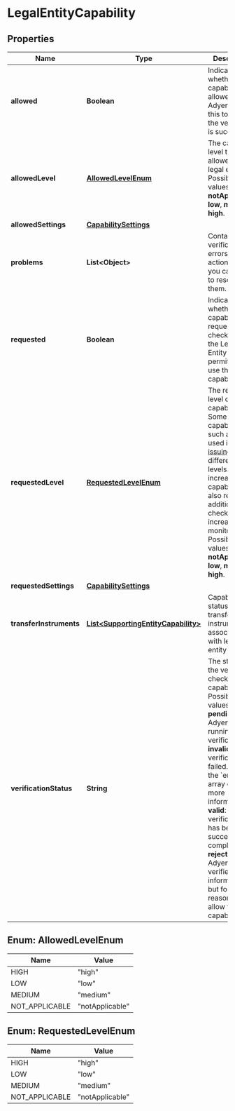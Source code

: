 

# LegalEntityCapability


## Properties

| Name | Type | Description | Notes |
|------------ | ------------- | ------------- | -------------|
|**allowed** | **Boolean** | Indicates whether the capability is allowed. Adyen sets this to **true** if the verification is successful  |  [optional] [readonly] |
|**allowedLevel** | [**AllowedLevelEnum**](#AllowedLevelEnum) | The capability level that is allowed for the legal entity.  Possible values: **notApplicable**, **low**, **medium**, **high**. |  [optional] [readonly] |
|**allowedSettings** | [**CapabilitySettings**](CapabilitySettings.md) |  |  [optional] |
|**problems** | **List&lt;Object&gt;** | Contains verification errors and the actions that you can take to resolve them. |  [optional] |
|**requested** | **Boolean** | Indicates whether the capability is requested. To check whether the Legal Entity is permitted to use the capability,  |  [optional] [readonly] |
|**requestedLevel** | [**RequestedLevelEnum**](#RequestedLevelEnum) | The requested level of the capability. Some capabilities, such as those used in [card issuing](https://docs.adyen.com/issuing/add-capabilities#capability-levels), have different levels. Levels increase the capability, but also require additional checks and increased monitoring.  Possible values: **notApplicable**, **low**, **medium**, **high**. |  [optional] [readonly] |
|**requestedSettings** | [**CapabilitySettings**](CapabilitySettings.md) |  |  [optional] |
|**transferInstruments** | [**List&lt;SupportingEntityCapability&gt;**](SupportingEntityCapability.md) | Capability status for transfer instruments associated with legal entity |  [optional] |
|**verificationStatus** | **String** | The status of the verification checks for the capability.  Possible values:  * **pending**: Adyen is running the verification.  * **invalid**: The verification failed. Check if the &#x60;errors&#x60; array contains more information.  * **valid**: The verification has been successfully completed.  * **rejected**: Adyen has verified the information, but found reasons to not allow the capability.  |  [optional] [readonly] |



## Enum: AllowedLevelEnum

| Name | Value |
|---- | -----|
| HIGH | &quot;high&quot; |
| LOW | &quot;low&quot; |
| MEDIUM | &quot;medium&quot; |
| NOT_APPLICABLE | &quot;notApplicable&quot; |



## Enum: RequestedLevelEnum

| Name | Value |
|---- | -----|
| HIGH | &quot;high&quot; |
| LOW | &quot;low&quot; |
| MEDIUM | &quot;medium&quot; |
| NOT_APPLICABLE | &quot;notApplicable&quot; |



